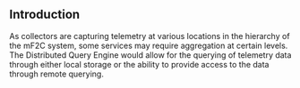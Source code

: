 ## Introduction

As collectors are capturing telemetry at various locations in the hierarchy of the mF2C system, some services may require aggregation at certain levels. The Distributed Query Engine would allow for the querying of telemetry data through either local storage or the ability to provide access to the data through remote querying. 